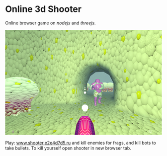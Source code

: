 

# Online 3d Shooter 

Online browser game on *nodejs* and *threejs*.  
  
  
![pic](https://raw.githubusercontent.com/fire888/shooter/master/www/assets/shooter1.jpg)  
  
  
Play: www.shooter.e2e4d7d5.ru and kill enemies for frags, and kill bots to take bullets. To kill yourself open shooter in new browser tab. 

